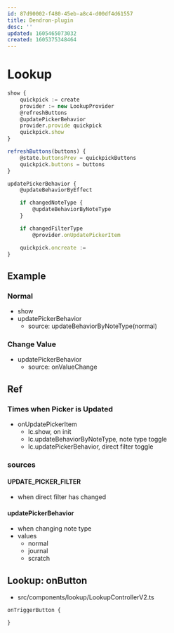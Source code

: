 ```yaml
---
id: 87d90002-f480-45eb-a8c4-d00df4d61557
title: Dendron-plugin
desc: ''
updated: 1605465073032
created: 1605375348464
---
```



# Lookup

```ts
show {
    quickpick := create
    provider := new LookupProvider
    @refreshButtons
    @updatePickerBehavior
    provider.provide quickpick
    quickpick.show
}
```

```ts
refreshButtons(buttons) {
    @state.buttonsPrev = quickpickButtons
    quickpick.buttons = buttons
}
```

```ts
updatePickerBehavior {
    @updateBehaviorByEffect

    if changedNoteType {
        @updateBehaviorByNoteType
    }

    if changedFilterType
        @provider.onUpdatePickerItem

    quickpick.oncreate :=
}
```

## Example
### Normal
- show
- updatePickerBehavior
    - source: updateBehaviorByNoteType(normal)

### Change Value
- updatePickerBehavior
    - source: onValueChange

## Ref

### Times when Picker is Updated
- onUpdatePickerItem
    - lc.show, on init
    - lc.updateBehaviorByNoteType, note type toggle
    - lc.updatePickerBehavior, direct filter toggle

### sources

#### UPDATE_PICKER_FILTER
- when direct filter has changed

#### updatePickerBehavior
- when changing note type
- values
    - normal
    - journal
    - scratch


## Lookup: onButton

- src/components/lookup/LookupControllerV2.ts
```ts
onTriggerButton {

}
```